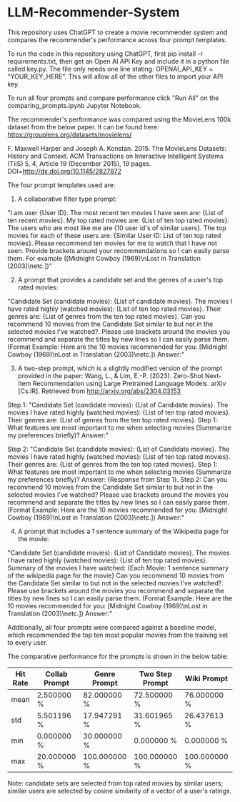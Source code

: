 # LLM-Recommender-System
This repository uses ChatGPT to create a movie recommender system and compares the recommender's performance across four prompt templates.

To run the code in this repository using ChatGPT, first pip install -r requirements.txt, then get an Open AI API Key and include it in a python file called key.py.  The file only needs one line stating:
OPENAI_API_KEY = "YOUR_KEY_HERE".  This will allow all of the other files to import your API key.

To run all four prompts and compare performance click "Run All" on the comparing_prompts.ipynb Jupyter Notebook.

The recommender's performance was compared using the MovieLens 100k dataset from the below paper.  It can be found here: https://grouplens.org/datasets/movielens/

F. Maxwell Harper and Joseph A. Konstan. 2015. The MovieLens Datasets:
History and Context. ACM Transactions on Interactive Intelligent
Systems (TiiS) 5, 4, Article 19 (December 2015), 19 pages.
DOI=http://dx.doi.org/10.1145/2827872

The four prompt templates used are:

1) A collaborative filter type prompt:
   
"I am user {User ID}.
The most recent ten movies I have seen are:
{List of ten recent movies}.
My top rated movies are:
{List of ten top rated movies}.
The users who are most like me are {10 user id's of similar users}.
The top movies for each of these users are:
{Similar User ID: List of ten top rated movies}.
Please recommend ten movies for me to watch that I have not seen. Provide brackets around your recommendations so I can easily parse them.
For example ([Midnight Cowboy (1969)\nLost in Translation (2003)\netc.])"
    

2) A prompt that provides a candidate set and the genres of a user's top rated movies:

"Candidate Set (candidate movies): {List of candidate movies}.
The movies I have rated highly (watched movies): {List of ten top rated movies}.
Their genres are: {List of genres from the ten top rated movies}.
Can you recommend 10 movies from the Candidate Set similar to but not in the selected movies I've watched?.
Please use brackets around the movies you recommend and separate the titles by new lines so I can easily parse them.
(Format Example: Here are the 10 movies recommended for you: [Midnight Cowboy (1969)\nLost in Translation (2003)\netc.])
Answer:"

3) A two-step prompt, which is a slightly modified version of the prompt provided in the paper: Wang, L., & Lim, E.-P. (2023). Zero-Shot Next-Item Recommendation using Large Pretrained Language Models. arXiv [Cs.IR]. Retrieved from http://arxiv.org/abs/2304.03153

Step 1: "Candidate Set (candidate movies): {List of Candidate movies}.
The movies I have rated highly (watched movies): {List of ten top rated movies}.
Their genres are: {List of genres from the ten top rated movies}.
Step 1: What features are most important to me when selecting movies (Summarize my preferences briefly)? 
Answer:"

Step 2: "Candidate Set (candidate movies): {List of Candidate movies}.
The movies I have rated highly (watched movies): {List of ten top rated movies}.
Their genres are: {List of genres from the ten top rated movies}.
Step 1: What features are most important to me when selecting movies (Summarize my preferences briefly)? 
Answer: {Response from Step 1}.
Step 2: Can you recommend 10 movies from the Candidate Set similar to but not in the selected movies I've watched?
Please use brackets around the movies you recommend and separate the titles by new lines so I can easily parse them.
(Format Example: Here are the 10 movies recommended for you: [Midnight Cowboy (1969)\nLost in Translation (2003)\netc.])
Answer:"

4) A prompt that includes a 1 sentence summary of the Wikipedia page for the movie:

"Candidate Set (candidate movies): {List of Candidate movies}.
The movies I have rated highly (watched movies): {List of ten top rated movies}.
Summary of the movies I have watched: {Each Movie: 1 sentence summary of the wikipedia page for the movie}
Can you recommend 10 movies from the Candidate Set similar to but not in the selected movies I've watched?.
Please use brackets around the movies you recommend and separate the titles by new lines so I can easily parse them.
(Format Example: Here are the 10 movies recommended for you: [Midnight Cowboy (1969)\nLost in Translation (2003)\netc.])
Answer:"

Additionally, all four prompts were compared against a baseline model, which recommended the top ten most popular movies from the training set to every user.

The comparative performance for the prompts is shown in the below table:

|      Hit Rate | Collab Prompt | Genre Prompt | Two Step Prompt | Wiki Prompt  | Baseline    |
| ------------- | ------------- | ------------ | --------------- | ------------ | ----------- |
|         mean  | 2.500000    % | 82.000000  % | 72.500000     % | 76.000000  % | 65.000000 % |
|         std   | 5.501196    % | 17.947291  % | 31.601965     % | 26.437613  % | 20.900768 % |
|         min   | 0.000000    % | 30.000000  % | 0.000000      % | 0.000000   % | 20.000000 % |
|         max   | 20.000000   % | 100.000000 % | 100.000000    % | 100.000000 % | 100.00000 % |

Note: candidate sets are selected from top rated movies by similar users; similar users are selected by cosine similarity of a vector of a user's ratings.
